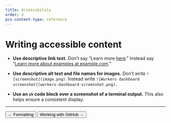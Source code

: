 ```yaml
---
title: Accessibility
order: 3
pcx-content-type: reference
---
```


# Writing accessible content

*   **Use descriptive link text.** Don’t say “Learn more [here](https://example.com).” Instead say “[Learn more about examples at example.com](https://example.com).”

*   **Use descriptive alt text and file names for images.** Don’t write `![screenshot](image.png)`. Instead write `![Workers dashboard screenshot](workers-dashboard-screenshot.png)`.

*   **Use an `sh` code block over a screenshot of a terminal output.** This also helps ensure a consistent display.

***

<ButtonGroup>
  <Button type="secondary" href="/contributing/content/formatting">← Formatting</Button>
  <Button type="secondary" href="/contributing/content/working-with-github">Working with GitHub →</Button>
</ButtonGroup>
